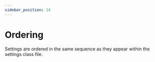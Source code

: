 ```yaml
---
sidebar_position: 14
---
```


# Ordering

Settings are ordered in the same sequence as they appear within the settings class file.
